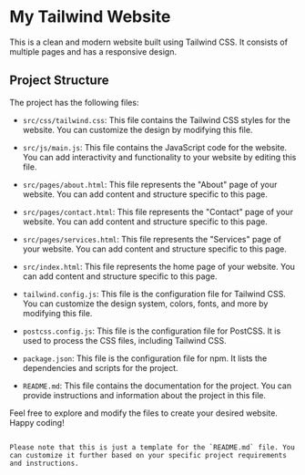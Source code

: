 # My Tailwind Website

This is a clean and modern website built using Tailwind CSS. It consists of multiple pages and has a responsive design.

## Project Structure

The project has the following files:

- `src/css/tailwind.css`: This file contains the Tailwind CSS styles for the website. You can customize the design by modifying this file.

- `src/js/main.js`: This file contains the JavaScript code for the website. You can add interactivity and functionality to your website by editing this file.

- `src/pages/about.html`: This file represents the "About" page of your website. You can add content and structure specific to this page.

- `src/pages/contact.html`: This file represents the "Contact" page of your website. You can add content and structure specific to this page.

- `src/pages/services.html`: This file represents the "Services" page of your website. You can add content and structure specific to this page.

- `src/index.html`: This file represents the home page of your website. You can add content and structure specific to this page.

- `tailwind.config.js`: This file is the configuration file for Tailwind CSS. You can customize the design system, colors, fonts, and more by modifying this file.

- `postcss.config.js`: This file is the configuration file for PostCSS. It is used to process the CSS files, including Tailwind CSS.

- `package.json`: This file is the configuration file for npm. It lists the dependencies and scripts for the project.

- `README.md`: This file contains the documentation for the project. You can provide instructions and information about the project in this file.

Feel free to explore and modify the files to create your desired website. Happy coding!
```

Please note that this is just a template for the `README.md` file. You can customize it further based on your specific project requirements and instructions.